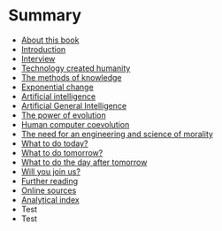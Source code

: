 # Summary

* [About this book](README.md)
* [Introduction](introduction.md)
* [Interview](interview.md)
* [Technology created humanity](technology_created_humanity.md)
* [The methods of knowledge](the_methods_of_knowledge.md)
* [Exponential change](exponential_change.md)
* [Artificial intelligence](artificial_intelligence.md)
* [Artificial General Intelligence](artificial_general_intelligence.md)
* [The power of evolution](the_power_of_evolution.md)
* [Human computer coevolution](human_computer_coevolution.md)
* [The need for an engineering and science of morality](the_need_for_an_engineering_and_science_of_morality.md)
* [What to do today?](what_to_do_today.md)
* [What to do tomorrow?](what_to_do_tomorrow.md)
* [What to do the day after tomorrow](what_to_do_the_day_after_tomorrow.md)
* [Will you join us?](will_you_join_us.md)
* [Further reading](further_reading.md)
* [Online sources](online_sources.md)
* [Analytical index](analytical_index.md)
* Test
* Test

